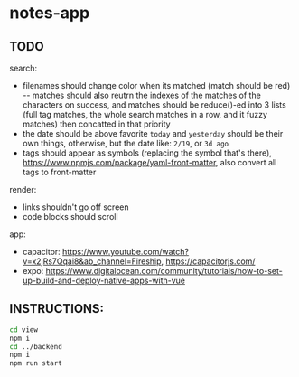 # notes-app

## TODO

search:
- filenames should change color when its matched (match should be red) -- matches should also reutrn the indexes of the matches of the characters on success, and matches should be reduce()-ed into 3 lists (full tag matches, the whole search matches in a row, and it fuzzy matches) then concatted in that priority
- the date should be above favorite `today` and `yesterday` should be their own things, otherwise, but the date like: `2/19`, or `3d ago`
- tags should appear as symbols (replacing the symbol that's there), https://www.npmjs.com/package/yaml-front-matter, also convert all tags to front-matter

render:
- links shouldn't go off screen
- code blocks should scroll

app:
- capacitor: https://www.youtube.com/watch?v=x2jRs7Qqai8&ab_channel=Fireship, https://capacitorjs.com/
- expo: https://www.digitalocean.com/community/tutorials/how-to-set-up-build-and-deploy-native-apps-with-vue


## INSTRUCTIONS:

```bash
cd view
npm i
cd ../backend
npm i
npm run start
```

